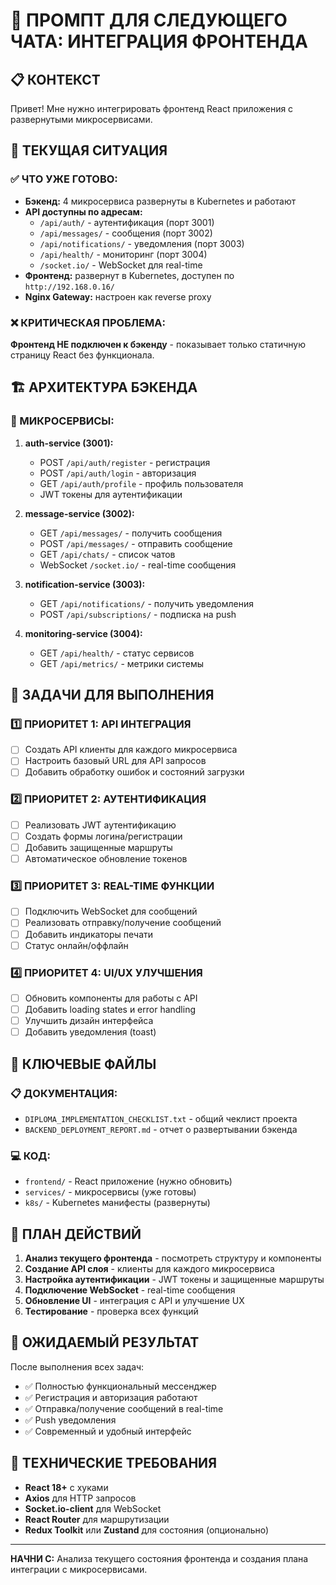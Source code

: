 # 🎯 ПРОМПТ ДЛЯ СЛЕДУЮЩЕГО ЧАТА: ИНТЕГРАЦИЯ ФРОНТЕНДА

## 📋 КОНТЕКСТ

Привет! Мне нужно интегрировать фронтенд React приложения с развернутыми микросервисами.

## 🔄 ТЕКУЩАЯ СИТУАЦИЯ

### ✅ ЧТО УЖЕ ГОТОВО:
- **Бэкенд:** 4 микросервиса развернуты в Kubernetes и работают
- **API доступны по адресам:**
  - `/api/auth/` - аутентификация (порт 3001)
  - `/api/messages/` - сообщения (порт 3002)
  - `/api/notifications/` - уведомления (порт 3003)
  - `/api/health/` - мониторинг (порт 3004)
  - `/socket.io/` - WebSocket для real-time
- **Фронтенд:** развернут в Kubernetes, доступен по `http://192.168.0.16/`
- **Nginx Gateway:** настроен как reverse proxy

### ❌ КРИТИЧЕСКАЯ ПРОБЛЕМА:
**Фронтенд НЕ подключен к бэкенду** - показывает только статичную страницу React без функционала.

## 🏗️ АРХИТЕКТУРА БЭКЕНДА

### 🔧 МИКРОСЕРВИСЫ:
1. **auth-service (3001):**
   - POST `/api/auth/register` - регистрация
   - POST `/api/auth/login` - авторизация
   - GET `/api/auth/profile` - профиль пользователя
   - JWT токены для аутентификации

2. **message-service (3002):**
   - GET `/api/messages/` - получить сообщения
   - POST `/api/messages/` - отправить сообщение
   - GET `/api/chats/` - список чатов
   - WebSocket `/socket.io/` - real-time сообщения

3. **notification-service (3003):**
   - GET `/api/notifications/` - получить уведомления
   - POST `/api/subscriptions/` - подписка на push

4. **monitoring-service (3004):**
   - GET `/api/health/` - статус сервисов
   - GET `/api/metrics/` - метрики системы

## 🎯 ЗАДАЧИ ДЛЯ ВЫПОЛНЕНИЯ

### 1️⃣ ПРИОРИТЕТ 1: API ИНТЕГРАЦИЯ
- [ ] Создать API клиенты для каждого микросервиса
- [ ] Настроить базовый URL для API запросов
- [ ] Добавить обработку ошибок и состояний загрузки

### 2️⃣ ПРИОРИТЕТ 2: АУТЕНТИФИКАЦИЯ
- [ ] Реализовать JWT аутентификацию
- [ ] Создать формы логина/регистрации
- [ ] Добавить защищенные маршруты
- [ ] Автоматическое обновление токенов

### 3️⃣ ПРИОРИТЕТ 3: REAL-TIME ФУНКЦИИ
- [ ] Подключить WebSocket для сообщений
- [ ] Реализовать отправку/получение сообщений
- [ ] Добавить индикаторы печати
- [ ] Статус онлайн/оффлайн

### 4️⃣ ПРИОРИТЕТ 4: UI/UX УЛУЧШЕНИЯ
- [ ] Обновить компоненты для работы с API
- [ ] Добавить loading states и error handling
- [ ] Улучшить дизайн интерфейса
- [ ] Добавить уведомления (toast)

## 📁 КЛЮЧЕВЫЕ ФАЙЛЫ

### 📋 ДОКУМЕНТАЦИЯ:
- `DIPLOMA_IMPLEMENTATION_CHECKLIST.txt` - общий чеклист проекта
- `BACKEND_DEPLOYMENT_REPORT.md` - отчет о развертывании бэкенда

### 💻 КОД:
- `frontend/` - React приложение (нужно обновить)
- `services/` - микросервисы (уже готовы)
- `k8s/` - Kubernetes манифесты (развернуты)

## 🚀 ПЛАН ДЕЙСТВИЙ

1. **Анализ текущего фронтенда** - посмотреть структуру и компоненты
2. **Создание API слоя** - клиенты для каждого микросервиса
3. **Настройка аутентификации** - JWT токены и защищенные маршруты
4. **Подключение WebSocket** - real-time сообщения
5. **Обновление UI** - интеграция с API и улучшение UX
6. **Тестирование** - проверка всех функций

## 🎯 ОЖИДАЕМЫЙ РЕЗУЛЬТАТ

После выполнения всех задач:
- ✅ Полностью функциональный мессенджер
- ✅ Регистрация и авторизация работают
- ✅ Отправка/получение сообщений в real-time
- ✅ Push уведомления
- ✅ Современный и удобный интерфейс

## 🔧 ТЕХНИЧЕСКИЕ ТРЕБОВАНИЯ

- **React 18+** с хуками
- **Axios** для HTTP запросов
- **Socket.io-client** для WebSocket
- **React Router** для маршрутизации
- **Redux Toolkit** или **Zustand** для состояния (опционально)

---

**НАЧНИ С:** Анализа текущего состояния фронтенда и создания плана интеграции с микросервисами.
